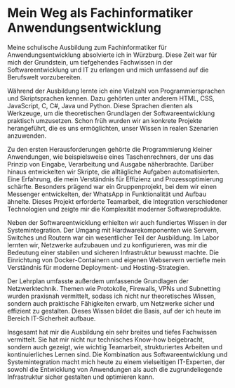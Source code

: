 # Mein Weg als Fachinformatiker Anwendungsentwicklung

Meine schulische Ausbildung zum Fachinformatiker für Anwendungsentwicklung absolvierte ich in Würzburg. 
Diese Zeit war für mich der Grundstein, um tiefgehendes Fachwissen in der Softwareentwicklung und IT zu erlangen 
und mich umfassend auf die Berufswelt vorzubereiten.

Während der Ausbildung lernte ich eine Vielzahl von Programmiersprachen und Skriptsprachen kennen. 
Dazu gehörten unter anderem HTML, CSS, JavaScript, C, C#, Java und Python. Diese Sprachen dienten als Werkzeuge, 
um die theoretischen Grundlagen der Softwareentwicklung praktisch umzusetzen. Schon früh wurden wir an konkrete Projekte 
herangeführt, die es uns ermöglichten, unser Wissen in realen Szenarien anzuwenden. 

Zu den ersten Herausforderungen gehörte die Programmierung kleiner Anwendungen, wie beispielsweise eines Taschenrechners, 
der uns das Prinzip von Eingabe, Verarbeitung und Ausgabe näherbrachte. Darüber hinaus entwickelten wir Skripte, 
die alltägliche Aufgaben automatisierten. Eine Erfahrung, die mein Verständnis für Effizienz und Prozessoptimierung schärfte. 
Besonders prägend war ein Gruppenprojekt, bei dem wir einen Messenger entwickelten, der WhatsApp in Funktionalität und 
Aufbau ähnelte. Dieses Projekt erforderte Teamarbeit, die Integration verschiedener Technologien und zeigte mir die 
Komplexität moderner Softwareprodukte.

Neben der Softwareentwicklung erhielten wir auch fundiertes Wissen in der Systemintegration. 
Der Umgang mit Hardwarekomponenten wie Servern, Switches und Routern war ein wesentlicher Teil der Ausbildung. 
Im Labor lernten wir, Netzwerke aufzubauen und zu konfigurieren, was mir die Bedeutung einer stabilen und sicheren 
Infrastruktur bewusst machte. Die Einrichtung von Docker-Containern und eigenen Webservern vertiefte mein Verständnis 
für moderne Deployment- und Hosting-Strategien.

Der Lehrplan umfasste außerdem umfassende Grundlagen der Netzwerktechnik. Themen wie Protokolle, Firewalls, VPNs und 
Subnetting wurden praxisnah vermittelt, sodass ich nicht nur theoretisches Wissen, sondern auch praktische Fähigkeiten erwarb,
um Netzwerke sicher und effizient zu gestalten. Dieses Wissen bildet die Basis, auf der ich heute im Bereich IT-Sicherheit aufbaue.

Insgesamt hat mir die Ausbildung ein sehr breites und tiefes Fachwissen vermittelt. Sie hat mir nicht nur technisches 
Know-how beigebracht, sondern auch gezeigt, wie wichtig Teamarbeit, strukturiertes Arbeiten und kontinuierliches Lernen sind. 
Die Kombination aus Softwareentwicklung und Systemintegration macht mich heute zu einem vielseitigen IT-Experten, 
der sowohl die Entwicklung von Anwendungen als auch die zugrundeliegende Infrastruktur sicher gestalten und optimieren kann.
